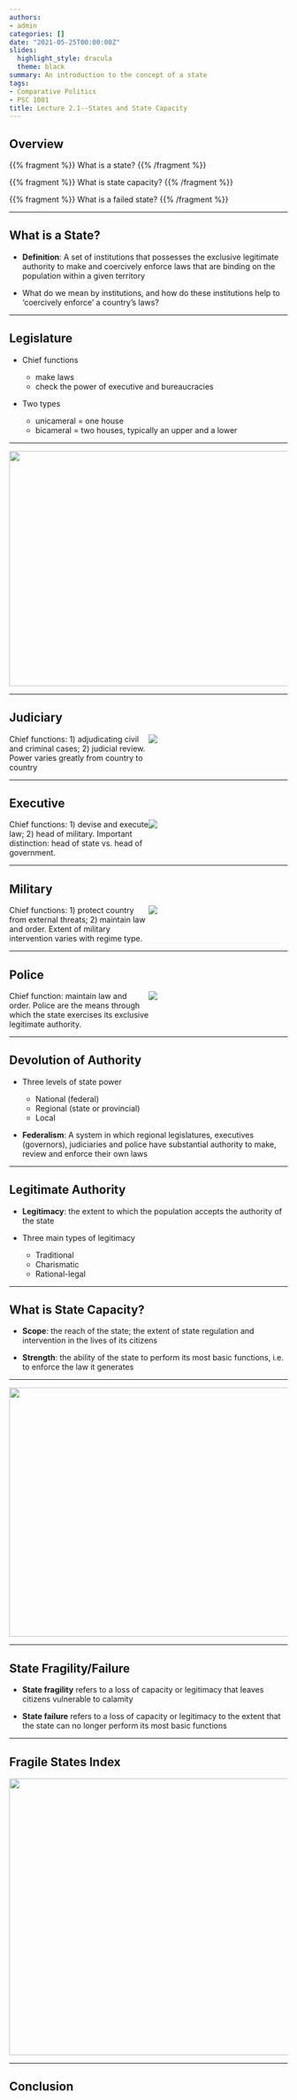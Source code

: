 ```yaml
---
authors: 
- admin
categories: []
date: "2021-05-25T00:00:00Z"
slides:
  highlight_style: dracula
  theme: black
summary: An introduction to the concept of a state
tags: 
- Comparative Politics
- PSC 1001
title: Lecture 2.1--States and State Capacity
---
```


## Overview 

{{% fragment %}} What is a state? {{% /fragment %}}

{{% fragment %}} What is state capacity? {{% /fragment %}}  

{{% fragment %}} What is a failed state? {{% /fragment %}}

---

## What is a State?

- **Definition**: A set of institutions that possesses the exclusive legitimate authority to make and coercively enforce laws that are binding on the population within a given territory

- What do we mean by institutions, and how do these institutions help to ‘coercively enforce’ a country’s laws? 

---

## Legislature 

- Chief functions
  - make laws
  - check the power of executive and bureaucracies

- Two types
  - unicameral = one house
  - bicameral = two houses, typically an upper and a lower 
  
---

<img src="/media/legislature.png"  height="425" width="700">

---

## Judiciary 

<style>
.container{
    display: flex;
}
.col{
    flex: 1;
}
</style>

<div class="container"> 

<div class="col">
Chief functions: 1) adjudicating civil and criminal cases; 2) judicial review. Power varies greatly from country to country
</div>

<div class="col">
<img src="/media/justice.png">
</div>

</div>

---

## Executive 

<style>
.container{
    display: flex;
}
.col{
    flex: 1;
}
</style>

<div class="container"> 

<div class="col">
Chief functions: 1) devise and execute law; 2) head of military. Important distinction: head of state vs. head of government.
</div>

<div class="col">
<img src="/media/obama-cameron.png">
</div>

</div>

---

## Military

<style>
.container{
    display: flex;
}
.col{
    flex: 1;
}
</style>

<div class="container"> 

<div class="col">
Chief functions: 1) protect country from external threats; 2) maintain law and order. Extent of military intervention varies with regime type.
</div>

<div class="col">
<img src="/media/cartman1.png">
</div>

</div>

---

## Police 

<style>
.container{
    display: flex;
}
.col{
    flex: 1;
}
</style>

<div class="container"> 

<div class="col">
Chief function: maintain law and order. Police are the means through which the state exercises its exclusive legitimate authority.
</div>

<div class="col">
<img src="/media/cartman2.png">
</div>

</div>

---

## Devolution of Authority

- Three levels of state power
  - National (federal)
  - Regional (state or provincial)
  - Local

- **Federalism**: A system in which regional legislatures, executives (governors), judiciaries and police have substantial authority to make, review and enforce their own laws 

---

## Legitimate Authority

- **Legitimacy**: the extent to which the population accepts the authority of the state

- Three main types of legitimacy
  - Traditional
  - Charismatic
  - Rational-legal

---

## What is State Capacity? 

- **Scope**: the reach of the state; the extent of state regulation and intervention in the lives of its citizens

- **Strength**: the ability of the state to perform its most basic functions, i.e. to enforce the law it generates

---

<img src="/media/scope-strength.png"  height="450" width="600">

---

## State Fragility/Failure

- **State fragility** refers to a loss of capacity or legitimacy that leaves citizens vulnerable to calamity

- **State failure** refers to a loss of capacity or legitimacy to the extent that the state can no longer perform its most basic functions

--- 

## Fragile States Index

<img src="/media/fragility.png" height="500" width="750">

---

## Conclusion




